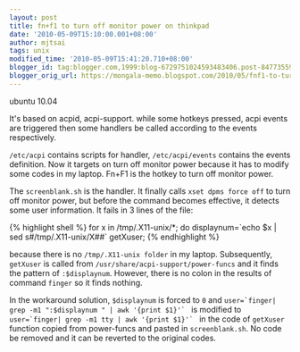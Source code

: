 ```yaml
---
layout: post
title: fn+f1 to turn off monitor power on thinkpad
date: '2010-05-09T15:10:00.001+08:00'
author: mjtsai
tags: unix
modified_time: '2010-05-09T15:41:20.710+08:00'
blogger_id: tag:blogger.com,1999:blog-6729751024593483406.post-8477355981841892746
blogger_orig_url: https://mongala-memo.blogspot.com/2010/05/fnf1-to-turn-off-monitor-power-on.html
---
```



ubuntu 10.04

It's based on acpid, acpi-support. while some hotkeys pressed, acpi events are triggered then some handlers be called according to the events respectively. 

`/etc/acpi` contains scripts for handler, `/etc/acpi/events` contains the events definition. Now it targets on turn off monitor power because it has to modify some codes in my laptop. Fn+F1 is the hotkey to turn off monitor power.

The `screenblank.sh` is the handler. It finally calls `xset dpms force off` to turn off monitor power, but before the command becomes effective, it detects some user information. It fails in 3 lines of the file: 

{% highlight shell %}
for x in /tmp/.X11-unix/*; do
    displaynum=\`echo $x | sed s#/tmp/.X11-unix/X##\`
    getXuser;
{% endhighlight %}

because there is no `/tmp/.X11-unix folder` in my laptop. Subsequently, `getXuser` is called from `/usr/share/acpi-support/power-funcs` and it finds the pattern of `:$displaynum`. However, there is no colon in the results of command `finger` so it finds nothing.


In the workaround solution, `$displaynum` is forced to `0` and ``user=`finger| grep -m1 ":$displaynum " | awk '{print $1}'` `` is modified to ``user=`finger| grep -m1 tty | awk '{print $1}'` `` in the code of `getXuser` function copied from power-funcs and pasted in `screenblank.sh`. No code be removed and it can be reverted to the original codes.

